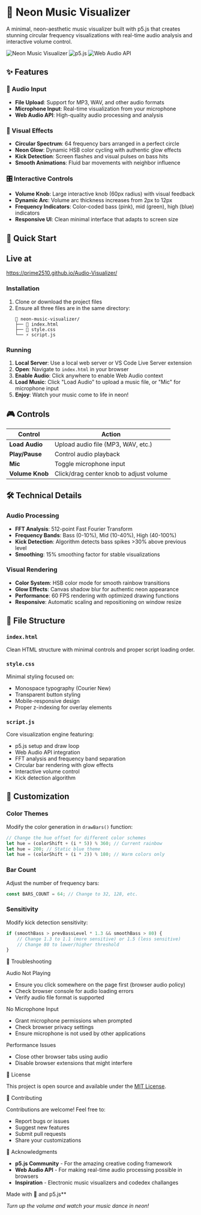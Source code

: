 # 🌈 Neon Music Visualizer

A minimal, neon-aesthetic music visualizer built with p5.js that creates stunning circular frequency visualizations with real-time audio analysis and interactive volume control.

![Neon Music Visualizer](https://img.shields.io/badge/Status-Live-brightgreen) ![p5.js](https://img.shields.io/badge/Built%20with-p5.js-ed225d) ![Web Audio API](https://img.shields.io/badge/Audio-Web%20Audio%20API-blue)

## ✨ Features

### 🎵 Audio Input
- **File Upload**: Support for MP3, WAV, and other audio formats
- **Microphone Input**: Real-time visualization from your microphone
- **Web Audio API**: High-quality audio processing and analysis

### 🎨 Visual Effects
- **Circular Spectrum**: 64 frequency bars arranged in a perfect circle
- **Neon Glow**: Dynamic HSB color cycling with authentic glow effects
- **Kick Detection**: Screen flashes and visual pulses on bass hits
- **Smooth Animations**: Fluid bar movements with neighbor influence

### 🎛️ Interactive Controls
- **Volume Knob**: Large interactive knob (60px radius) with visual feedback
- **Dynamic Arc**: Volume arc thickness increases from 2px to 12px
- **Frequency Indicators**: Color-coded bass (pink), mid (green), high (blue) indicators
- **Responsive UI**: Clean minimal interface that adapts to screen size

## 🚀 Quick Start

## Live at 
 https://prime2510.github.io/Audio-Visualizer/

### Installation
1. Clone or download the project files
2. Ensure all three files are in the same directory:
   ```
   📁 neon-music-visualizer/
   ├── 📄 index.html
   ├── 🎨 style.css
   └── ⚡ script.js
   ```

### Running
1. **Local Server**: Use a local web server or VS Code Live Server extension
2. **Open**: Navigate to `index.html` in your browser
3. **Enable Audio**: Click anywhere to enable Web Audio context
4. **Load Music**: Click "Load Audio" to upload a music file, or "Mic" for microphone input
5. **Enjoy**: Watch your music come to life in neon!

## 🎮 Controls

| Control | Action |
|---------|--------|
| **Load Audio** | Upload audio file (MP3, WAV, etc.) |
| **Play/Pause** | Control audio playback |
| **Mic** | Toggle microphone input |
| **Volume Knob** | Click/drag center knob to adjust volume |

## 🛠️ Technical Details

### Audio Processing
- **FFT Analysis**: 512-point Fast Fourier Transform
- **Frequency Bands**: Bass (0-10%), Mid (10-40%), High (40-100%)
- **Kick Detection**: Algorithm detects bass spikes >30% above previous level
- **Smoothing**: 15% smoothing factor for stable visualizations

### Visual Rendering
- **Color System**: HSB color mode for smooth rainbow transitions
- **Glow Effects**: Canvas shadow blur for authentic neon appearance
- **Performance**: 60 FPS rendering with optimized drawing functions
- **Responsive**: Automatic scaling and repositioning on window resize



## 📁 File Structure

### `index.html`
Clean HTML structure with minimal controls and proper script loading order.

### `style.css`
Minimal styling focused on:
- Monospace typography (Courier New)
- Transparent button styling
- Mobile-responsive design
- Proper z-indexing for overlay elements

### `script.js`
Core visualization engine featuring:
- p5.js setup and draw loop
- Web Audio API integration
- FFT analysis and frequency band separation
- Circular bar rendering with glow effects
- Interactive volume control
- Kick detection algorithm

## 🎨 Customization

### Color Themes
Modify the color generation in `drawBars()` function:
```javascript
// Change the hue offset for different color schemes
let hue = (colorShift + (i * 5)) % 360; // Current rainbow
let hue = 200; // Static blue theme
let hue = (colorShift + (i * 2)) % 180; // Warm colors only
```

### Bar Count
Adjust the number of frequency bars:
```javascript
const BARS_COUNT = 64; // Change to 32, 128, etc.
```

### Sensitivity
Modify kick detection sensitivity:
```javascript
if (smoothBass > prevBassLevel * 1.3 && smoothBass > 80) {
    // Change 1.3 to 1.1 (more sensitive) or 1.5 (less sensitive)
    // Change 80 to lower/higher threshold
}
```

🐛 Troubleshooting

Audio Not Playing
- Ensure you click somewhere on the page first (browser audio policy)
- Check browser console for audio loading errors
- Verify audio file format is supported

No Microphone Input
- Grant microphone permissions when prompted
- Check browser privacy settings
- Ensure microphone is not used by other applications

Performance Issues
- Close other browser tabs using audio
- Disable browser extensions that might interfere


📄 License

This project is open source and available under the [MIT License](https://opensource.org/licenses/MIT).

🤝 Contributing

Contributions are welcome! Feel free to:
- Report bugs or issues
- Suggest new features
- Submit pull requests
- Share your customizations

🙏 Acknowledgments

- **p5.js Community** - For the amazing creative coding framework
- **Web Audio API** - For making real-time audio processing possible in browsers
- **Inspiration** - Electronic music visualizers and codedex challanges



Made with 💜 and p5.js**

*Turn up the volume and watch your music dance in neon!*
